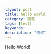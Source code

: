 ```yaml
---
layout: post
title: hello world
category: 随笔
tags: [test]
keywords:
description: "测试"
---
```

Hello World!
